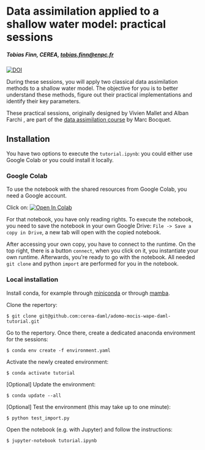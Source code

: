 # Data assimilation applied to a shallow water model: practical sessions

##### Tobias Finn, CEREA, [tobias.finn@enpc.fr](mailto:tobias.finn@enpc.fr)

[![DOI](https://zenodo.org/badge/590754159.svg)](https://zenodo.org/doi/10.5281/zenodo.10478752)

During these sessions, you will apply two classical data assimilation methods 
to a shallow water model. The objective for you is to better understand these 
methods, figure out their practical implementations and identify their key parameters.

These practical sessions, originally designed by Vivien Mallet and Alban Farchi , are part of the 
[data assimilation course](http://cerea.enpc.fr/HomePages/bocquet/teaching/) 
by Marc Bocquet.

## Installation

You have two options to execute the `tutorial.ipynb`: you could either use Google Colab or you could install it locally.


### Google Colab

To use the notebook with the shared resources from Google Colab, you need a Google account.

Click on: [![Open In Colab](https://colab.research.google.com/assets/colab-badge.svg)](https://colab.research.google.com/drive/109XR3-gc4s4sOZcdy4NF3sf87o16a2EI?usp=sharing)

For that notebook, you have only reading rights. To execute the notebook, you need to save the notebook in your own Google Drive: `File -> Save a copy in Drive`, a new tab will open with the copied notebook.

After accessing your own copy, you have to connect to the runtime. On the top right, there is a button `connect`, when you click on it, you instantiate your own runtime. Afterwards, you're ready to go with the notebook. All needed `git clone` and python `import` are performed for you in the notebook.

### Local installation

Install conda, for example through [miniconda](https://docs.conda.io/en/latest/miniconda.html) or through [mamba](https://mamba.readthedocs.io/en/latest/installation.html).

Clone the repertory:

    $ git clone git@github.com:cerea-daml/adomo-mocis-wape-daml-tutorial.git

Go to the repertory. Once there, create a dedicated anaconda environment for the sessions:

    $ conda env create -f environment.yaml

Activate the newly created environment:

    $ conda activate tutorial

[Optional] Update the environment:

    $ conda update --all

[Optional] Test the environment (this may take up to one minute):

    $ python test_import.py

Open the notebook (e.g. with Jupyter) and follow the instructions:

    $ jupyter-notebook tutorial.ipynb

